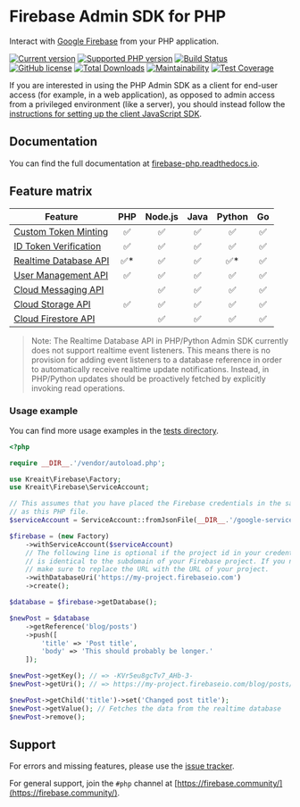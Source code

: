# Firebase Admin SDK for PHP

Interact with [Google Firebase](https://firebase.google.com) from your PHP application.

[![Current version](https://img.shields.io/packagist/v/kreait/firebase-php.svg)](https://packagist.org/packages/kreait/firebase-php)
[![Supported PHP version](https://img.shields.io/packagist/php-v/kreait/firebase-php.svg)]()
[![Build Status](https://travis-ci.org/kreait/firebase-php.svg?branch=master)](https://travis-ci.org/kreait/firebase-php)
[![GitHub license](https://img.shields.io/github/license/kreait/firebase-php.svg)](https://github.com/kreait/firebase-php/blob/master/LICENSE)
[![Total Downloads](https://img.shields.io/packagist/dt/kreait/firebase-php.svg)]()
[![Maintainability](https://api.codeclimate.com/v1/badges/577e2f8f5df7f4133675/maintainability)](https://codeclimate.com/github/kreait/firebase-php/maintainability)
[![Test Coverage](https://api.codeclimate.com/v1/badges/577e2f8f5df7f4133675/test_coverage)](https://codeclimate.com/github/kreait/firebase-php/test_coverage)

If you are interested in using the PHP Admin SDK as a client for end-user access (for example, in a web application), as opposed to admin access from a privileged environment (like a server), you should instead follow the [instructions for setting up the client JavaScript SDK](https://firebase.google.com/docs/web/setup).

## Documentation

You can find the full documentation at
[firebase-php.readthedocs.io](https://firebase-php.readthedocs.io/).

## Feature matrix

| Feature | PHP | Node.js | Java | Python | Go |
| --- | :---: | :---: | :---: | :---: | :---: |
| [Custom Token Minting](https://firebase.google.com/docs/auth/admin/create-custom-tokens) | ✅ | ✅ | ✅ | ✅ | ✅ |
| [ID Token Verification](https://firebase.google.com/docs/auth/admin/verify-id-tokens)	| ✅ | ✅ | ✅ | ✅ | ✅ |
| [Realtime Database API](https://firebase.google.com/docs/database/admin/start) | ✅* | ✅ | ✅ | ✅* | ✅ |
| [User Management API](https://firebase.google.com/docs/auth/admin/manage-users) | ✅ | ✅ | ✅ | ✅ | ✅ |
| [Cloud Messaging API](https://firebase.google.com/docs/cloud-messaging/admin/) |  | ✅ | ✅ | ✅ | ✅ |				
| [Cloud Storage API](https://firebase.google.com/docs/storage/admin/start) | ✅ | ✅ | ✅ | ✅ | ✅ |
| [Cloud Firestore API](https://firebase.google.com/docs/firestore/) | | ✅ | ✅ | ✅ | ✅ |

> Note: The Realtime Database API in PHP/Python Admin SDK currently does not support realtime event listeners. 
This means there is no provision for adding event listeners to a database reference in order to automatically 
receive realtime update notifications. Instead, in PHP/Python updates should be proactively fetched by explicitly 
invoking read operations.

### Usage example

You can find more usage examples in the
[tests directory](https://github.com/kreait/firebase-php/tree/master/tests).

```php
<?php

require __DIR__.'/vendor/autoload.php';

use Kreait\Firebase\Factory;
use Kreait\Firebase\ServiceAccount;

// This assumes that you have placed the Firebase credentials in the same directory
// as this PHP file.
$serviceAccount = ServiceAccount::fromJsonFile(__DIR__.'/google-service-account.json');

$firebase = (new Factory)
    ->withServiceAccount($serviceAccount)
    // The following line is optional if the project id in your credentials file
    // is identical to the subdomain of your Firebase project. If you need it,
    // make sure to replace the URL with the URL of your project.
    ->withDatabaseUri('https://my-project.firebaseio.com')
    ->create();

$database = $firebase->getDatabase();

$newPost = $database
    ->getReference('blog/posts')
    ->push([
        'title' => 'Post title',
        'body' => 'This should probably be longer.'
    ]);

$newPost->getKey(); // => -KVr5eu8gcTv7_AHb-3-
$newPost->getUri(); // => https://my-project.firebaseio.com/blog/posts/-KVr5eu8gcTv7_AHb-3-

$newPost->getChild('title')->set('Changed post title');
$newPost->getValue(); // Fetches the data from the realtime database
$newPost->remove();
```

## Support

For errors and missing features, please use the [issue tracker](https://github.com/kreait/firebase-php/issues/).

For general support, join the `#php` channel at [https://firebase.community/](https://firebase.community/).
